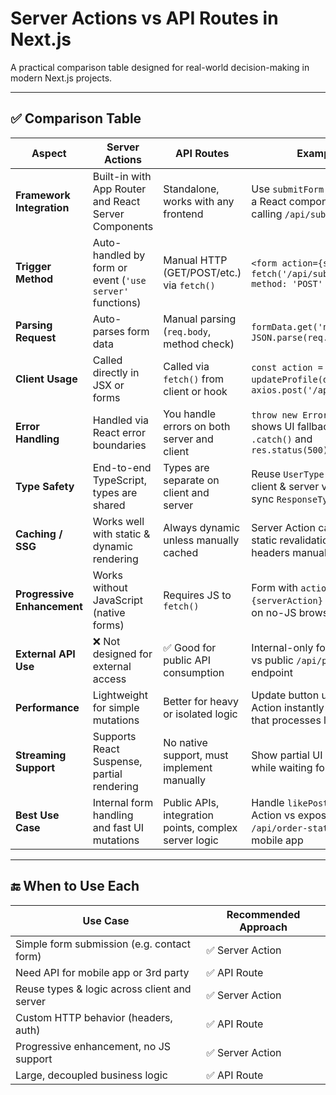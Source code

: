 
# Server Actions vs API Routes in Next.js

A practical comparison table designed for real-world decision-making in modern Next.js projects.

---

## ✅ Comparison Table

| Aspect | **Server Actions** | **API Routes** | **Example** |
|--------|--------------------|----------------|-------------|
| **Framework Integration** | Built-in with App Router and React Server Components | Standalone, works with any frontend | Use `submitForm()` directly in a React component vs calling `/api/submit` |
| **Trigger Method** | Auto-handled by form or event (`'use server'` functions) | Manual HTTP (GET/POST/etc.) via `fetch()` | `<form action={submit}>` vs `fetch('/api/submit', { method: 'POST' })` |
| **Parsing Request** | Auto-parses form data | Manual parsing (`req.body`, method check) | `formData.get('name')` vs `JSON.parse(req.body)` |
| **Client Usage** | Called directly in JSX or forms | Called via `fetch()` from client or hook | `const action = await updateProfile(data)` vs `axios.post('/api/profile')` |
| **Error Handling** | Handled via React error boundaries | You handle errors on both server and client | `throw new Error('Invalid')` shows UI fallback vs `.catch()` and `res.status(500)` |
| **Type Safety** | End-to-end TypeScript, types are shared | Types are separate on client and server | Reuse `UserType` in both client & server vs manually sync `ResponseType` |
| **Caching / SSG** | Works well with static & dynamic rendering | Always dynamic unless manually cached | Server Action can trigger static revalidation vs set headers manually |
| **Progressive Enhancement** | Works without JavaScript (native forms) | Requires JS to `fetch()` | Form with `action={serverAction}` still submits on no-JS browsers |
| **External API Use** | ❌ Not designed for external access | ✅ Good for public API consumption | Internal-only form handler vs public `/api/products` endpoint |
| **Performance** | Lightweight for simple mutations | Better for heavy or isolated logic | Update button uses Server Action instantly vs route that processes logs |
| **Streaming Support** | Supports React Suspense, partial rendering | No native support, must implement manually | Show partial UI immediately while waiting for server |
| **Best Use Case** | Internal form handling and fast UI mutations | Public APIs, integration points, complex server logic | Handle `likePost` in Server Action vs expose `/api/order-status` for mobile app |

---

## 🔚 When to Use Each

| Use Case | Recommended Approach |
|----------|----------------------|
| Simple form submission (e.g. contact form) | ✅ Server Action |
| Need API for mobile app or 3rd party | ✅ API Route |
| Reuse types & logic across client and server | ✅ Server Action |
| Custom HTTP behavior (headers, auth) | ✅ API Route |
| Progressive enhancement, no JS support | ✅ Server Action |
| Large, decoupled business logic | ✅ API Route |
